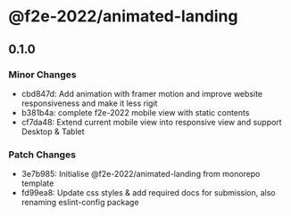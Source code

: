 # @f2e-2022/animated-landing

## 0.1.0

### Minor Changes

- cbd847d: Add animation with framer motion and improve website responsiveness and make it less rigit
- b381b4a: complete f2e-2022 mobile view with static contents
- cf7da48: Extend current mobile view into responsive view and support Desktop & Tablet

### Patch Changes

- 3e7b985: Initialise @f2e-2022/animated-landing from monorepo template
- fd99ea8: Update css styles & add required docs for submission, also renaming eslint-config package
